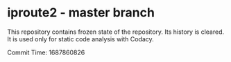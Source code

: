 # iproute2 - master branch

This repository contains frozen state of the repository.
Its history is cleared. It is used only for static code
analysis with Codacy.

Commit Time: 1687860826